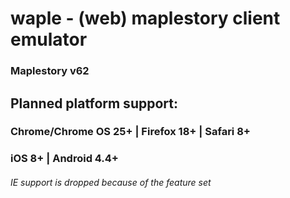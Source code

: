 # waple - (web) maplestory client emulator

### Maplestory v62


## Planned platform support:

### Chrome/Chrome OS 25+ | Firefox 18+ | Safari 8+
### iOS 8+ | Android 4.4+
###### IE support is dropped because of the feature set
